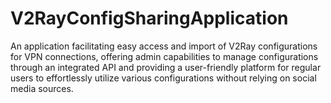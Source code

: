 # V2RayConfigSharingApplication
An application facilitating easy access and import of V2Ray configurations for VPN connections, offering admin capabilities to manage configurations through an integrated API and providing a user-friendly platform for regular users to effortlessly utilize various configurations without relying on social media sources.
